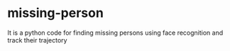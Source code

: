 # missing-person
It is a python code for finding missing persons using face recognition and track their trajectory
